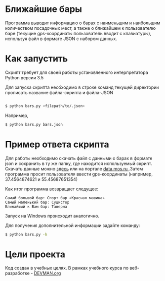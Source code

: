 # Ближайшие бары

Программа выводит информацию о барах с наименьшим и наибольшим количеством посадочных мест, а также о ближайшем к пользователю баре (текущие gps-координаты пользователь вводит с клавиатуры), используя файл в формате JSON с набором данных.

# Как запустить

Скрипт требует для своей работы установленного интерпретатора Python версии 3.5

Для запуска скрипта необходимо в строке команд текущей директории прописать название файла-скрипта и файла-JSON

```bash

$ python bars.py <filepath/to/.json>
```
Например, 
```bash
$ python bars.py bars.json
```

# Пример ответа скрипта

Для работы необходимо скачать файл с данными о барах в формате json и сохранить в ту же папку, где находится используемый скрипт. Скачать данные можно [здесь](https://devman.org/media/filer_public/95/74/957441dc-78df-4c99-83b2-e93dfd13c2fa/bars.json) или на портале [data.mos.ru ](https://www.data.mos.ru).Затем программа просит пользователя ввести gps-координаты (например, 37.4564874621 и 55.45687651354) 

 Как итог программа возвращает следущее:
 
```
Самый большой бар: Спорт бар «Красная машина»
Самый маленький бар: Сушистор
Ближайший к Вам бар: Таверна
```

Запуск на Windows происходит аналогично.

 Для получения дополнительной информации задайте команду:
```bash
$ python bars.py -h
```
# Цели проекта

Код создан в учебных целях. В рамках учебного курса по веб-разработке - [DEVMAN.org](https://devman.org)
